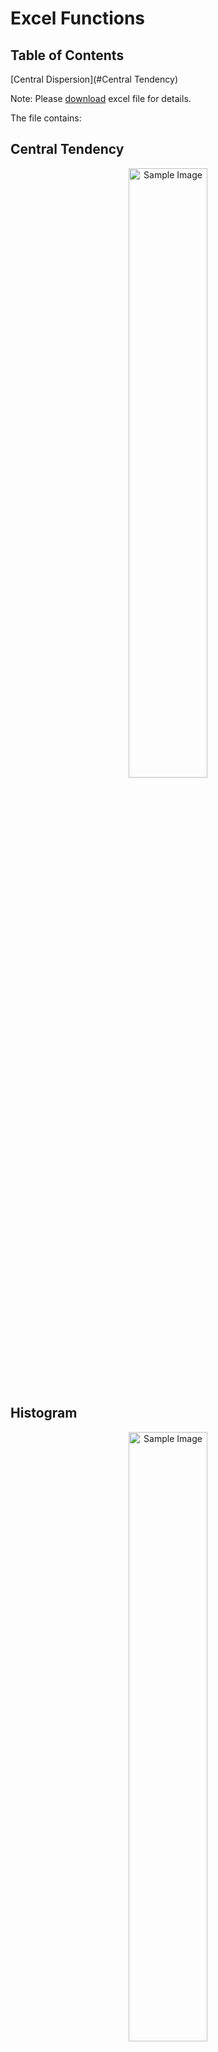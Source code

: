 # Excel Functions

## Table of Contents
[Central Dispersion](#Central Tendency)


Note: Please [download](https://github.com/brnhaze/Portfolio/blob/main/Excel/Charts.xlsx) excel file for details.

The file contains:

## Central Tendency

<div style="text-align:center;">
    <img src="https://github.com/brnhaze/Portfolio/blob/main/Excel/1%20central%20tendency.jpg" alt="Sample Image" style="width:50%;height:auto;">
</div>

## Histogram

<div style="text-align:center;">
    <img src="https://github.com/brnhaze/Portfolio/blob/main/Excel/2%20histogram.jpg" alt="Sample Image" style="width:50%;height:auto;">
</div>

## Measure of Dispersion

## Interquartile Range

<div style="text-align:center;">
    <img src="https://github.com/brnhaze/Portfolio/blob/main/Excel/3%20iqr.jpg" alt="Sample Image" style="width:50%;height:auto;">
</div>

### Box & Whisker

<div style="text-align:center;">
    <img src="https://github.com/brnhaze/Portfolio/blob/main/Excel/4%20box%20and%20whisker.jpg" alt="Sample Image" style="width:50%;height:auto;">
</div>

### Z-Score

<div style="text-align:center;">
    <img src="https://github.com/brnhaze/Portfolio/blob/main/Excel/5%20z%20score.jpg" alt="Sample Image" style="width:50%;height:auto;">
</div>

### Rank & Percentile

<div style="text-align:center;">
    <img src="https://github.com/brnhaze/Portfolio/blob/main/Excel/6%20rank%20and%20percent.jpg" alt="Sample Image" style="width:50%;height:auto;">
</div>

### Percentile

See excel file: Charts > Percentile (measure of D)

## Cleaning Data

See excel file

### Duplicates

see excel file

### Empty Cells

see excel file

## Conditional Statements

### SUMIF and SUMIFS

see excel file

## Errors

see excel file

### ERRORS

### IFERROR

## Lookup

<div style="text-align:center;">
    <img src="https://github.com/brnhaze/Portfolio/blob/main/Excel/7%20lookup.jpg" alt="Sample Image" style="width:50%;height:auto;">
</div>

### VLOOKUP

<div style="text-align:center;">
    <img src="https://github.com/brnhaze/Portfolio/blob/main/Excel/8%20vlookup.jpg" alt="Sample Image" style="width:50%;height:auto;">
</div>

### HLOOKUP

<div style="text-align:center;">
    <img src="https://github.com/brnhaze/Portfolio/blob/main/Excel/9%20hlookup.jpg" alt="Sample Image" style="width:50%;height:auto;">
</div>

## Pivot Tables

<div style="text-align:center;">
    <img src="https://github.com/brnhaze/Portfolio/blob/main/Excel/10%20pivot%20table.jpg" alt="Sample Image" style="width:50%;height:auto;">
</div>

## Correlation & Regression

See excel file charts > correlation & regression

<div style="text-align:center;">
    <img src="https://github.com/brnhaze/Portfolio/blob/main/Excel/11%20correlaton%20and%20regression.jpg" alt="Sample Image" style="width:50%;height:auto;">
</div>

## Solver

See excel file

## Text Manipulation

see excel file

## Date and Times

see excel file

## Text to Columns

see excel file

## Charts

### Column Chart

<div style="text-align:center;">
    <img src="https://github.com/brnhaze/Portfolio/blob/main/Excel/12%20column%20chart.jpg" alt="Sample Image" style="width:50%;height:auto;">
</div>

### Histogram Chart

<div style="text-align:center;">
    <img src="https://github.com/brnhaze/Portfolio/blob/main/Excel/13%20histogram%20chart.jpg" alt="Sample Image" style="width:50%;height:auto;">
</div>

### Stacked Column Chart

<div style="text-align:center;">
    <img src="https://github.com/brnhaze/Portfolio/blob/main/Excel/14%20stacked%20col%20chart.jpg" alt="Sample Image" style="width:50%;height:auto;">
</div>

### Bar Charts Conditional Foramt

<div style="text-align:center;">
    <img src="https://github.com/brnhaze/Portfolio/blob/main/Excel/15%20bar%20chart.jpg" alt="Sample Image" style="width:50%;height:auto;">
</div>

### Dynamic Maps

<div style="text-align:center;">
    <img src="https://github.com/brnhaze/Portfolio/blob/main/Excel/16%20dyn%20map.jpg" alt="Sample Image" style="width:50%;height:auto;">
</div>

### Stacked Area

<div style="text-align:center;">
    <img src="https://github.com/brnhaze/Portfolio/blob/main/Excel/17%20stacked%20area%20chart.jpg" alt="Sample Image" style="width:50%;height:auto;">
</div>

### Scatter Plots

<div style="text-align:center;">
    <img src="https://github.com/brnhaze/Portfolio/blob/main/Excel/18%20scat.jpg" alt="Sample Image" style="width:50%;height:auto;">
</div>

## Conditonal Format

see file
